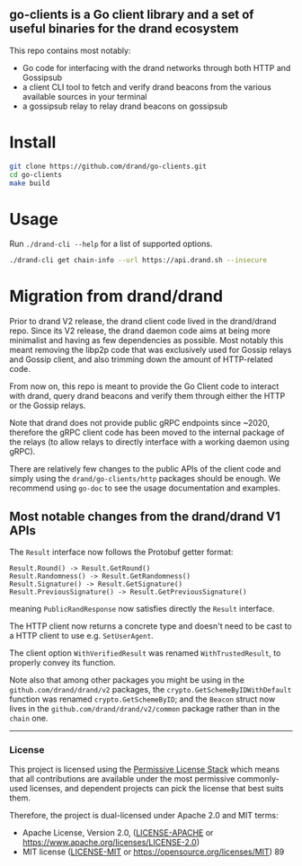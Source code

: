 ## go-clients is a Go client library and a set of useful binaries for the drand ecosystem

This repo contains most notably:
 - Go code for interfacing with the drand networks through both HTTP and Gossipsub
 - a client CLI tool to fetch and verify drand beacons from the various available sources in your terminal
 - a gossipsub relay to relay drand beacons on gossipsub

# Install

```sh
git clone https://github.com/drand/go-clients.git
cd go-clients
make build
```

# Usage

Run `./drand-cli --help` for a list of supported options.

```sh
./drand-cli get chain-info --url https://api.drand.sh --insecure
```

# Migration from drand/drand

Prior to drand V2 release, the drand client code lived in the drand/drand repo. Since its V2 release, the drand daemon code aims at being more minimalist and having as few dependencies as possible.
Most notably this meant removing the libp2p code that was exclusively used for Gossip relays and Gossip client, and also trimming down the amount of HTTP-related code.

From now on, this repo is meant to provide the Go Client code to interact with drand, query drand beacons and verify them through either the HTTP or the Gossip relays.

Note that drand does not provide public gRPC endpoints since ~2020, therefore the gRPC client code has been moved to the internal package of the relays (to allow relays to directly interface with a working daemon using gRPC).

There are relatively few changes to the public APIs of the client code and simply using the `drand/go-clients/http` packages should be enough.
We recommend using `go-doc` to see the usage documentation and examples.

## Most notable changes from the drand/drand V1 APIs

The `Result` interface now follows the Protobuf getter format:
```
Result.Round() -> Result.GetRound()
Result.Randomness() -> Result.GetRandomness()
Result.Signature() -> Result.GetSignature()
Result.PreviousSignature() -> Result.GetPreviousSignature()
```
meaning `PublicRandResponse` now satisfies directly the `Result` interface.

The HTTP client now returns a concrete type and doesn't need to be cast to a HTTP client to use e.g. `SetUserAgent`.

The client option `WithVerifiedResult` was renamed `WithTrustedResult`, to properly convey its function.

Note also that among other packages you might be using in the `github.com/drand/drand/v2` packages, 
the `crypto.GetSchemeByIDWithDefault` function was renamed `crypto.GetSchemeByID`; 
and the `Beacon` struct now lives in the `github.com/drand/drand/v2/common` package rather than in the `chain` one.

---

### License

This project is licensed using the [Permissive License Stack](https://protocol.ai/blog/announcing-the-permissive-license-stack/) which means that all contributions are available under the most permissive commonly-used licenses, and dependent projects can pick the license that best suits them.

Therefore, the project is dual-licensed under Apache 2.0 and MIT terms:

- Apache License, Version 2.0, ([LICENSE-APACHE](LICENSE-APACHE) or https://www.apache.org/licenses/LICENSE-2.0)
- MIT license ([LICENSE-MIT](LICENSE-MIT) or https://opensource.org/licenses/MIT)
89 
